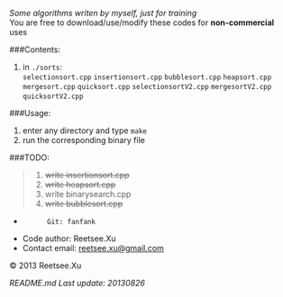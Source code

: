 *Some algorithms writen by myself, just for training*  
You are free to download/use/modify these codes for __non-commercial__ uses

###Contents:  
1. in `./sorts`:  
`selectionsort.cpp`
`insertionsort.cpp`
`bubblesort.cpp`
`heapsort.cpp`
`mergesort.cpp`
`quicksort.cpp`
`selectionsortV2.cpp`
`mergesortV2.cpp`
`quicksortV2.cpp`
  

###Usage:  
1. enter any directory and type `make`
2. run the corresponding binary file  

###TODO:
> 1. ~~write insertionsort.cpp~~
> 2. ~~write heapsort.cpp~~
> 3. write binarysearch.cpp  
> 4. ~~write bubblesort.cpp~~


+           Git: fanfank
+   Code author: Reetsee.Xu
+ Contact email: reetsee.xu@gmail.com  

<div class = "footer">
    &copy; 2013 Reetsee.Xu
</div>

*README.md Last update: 20130826*


